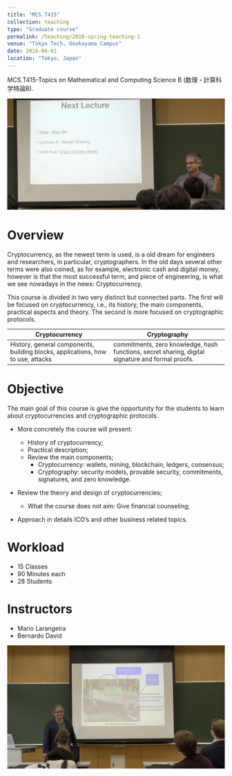 ```yaml
---
title: "MCS.T415"
collection: teaching
type: "Graduate course"
permalink: /teaching/2018-spring-teaching-1
venue: "Tokyo Tech, Oookayama Campus"
date: 2018-04-01
location: "Tokyo, Japan"
---
```


MCS.T415-Topics on Mathematical and Computing Science B (数理・計算科学特論B).

![](/images/teaching/2018-04-01/2018-gw-class.jpeg)

Overview
======
Cryptocurrency, as the newest term is used, is a old dream for engineers and researchers, in particular, cryptographers. In the old days several other terms were also coined, as for example, electronic cash and digital money, however is that the most successful term, and piece of engineering, is what we see nowadays in the news: Cryptocurrency.

This course is divided in two very distinct but connected parts. The first will be focused on cryptocurrency, i.e., its history, the main components, practical aspects and theory. The second is more focused on cryptographic protocols.


| Cryptocurrency                |           Cryptography                                |
| --------               	        | ------------------------------------------------------------  |
| History, general components, building blocks, applications, how to use, attacks    | commitments, zero knowledge, hash functions,  secret sharing, digital signature and formal proofs.                    |

Objective
======
The main goal of this course is give the opportunity for the students to learn about cryptocurrencies and cryptographic protocols.
- More concretely the course will present:
	- History of cryptocurrency;
	- Practical description;
	- Review the main components;
		* Cryptocurrency: wallets, mining, blockchain, ledgers, consensus;
		* Cryptography: security models, provable security, commitments, signatures, and zero knowledge.

- Review the theory and design of cryptocurrencies;
	* What the course does not aim: Give financial counseling;
- Approach in details ICO’s and other business related topics.

Workload
=====
- 15 Classes
- 90 Minutes each
- 28 Students

Instructors
======
- Mario Larangeira
- Bernardo David


![](/images/teaching/2018-04-01/2018-class.jpeg)